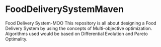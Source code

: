 # FoodDeliverySystemMaven
Food Delivery System-MOO
This repository is all about designing a Food Delivery System by using the concepts of Multi-objective optimization. Algorithms used would be based on Differential Evolution and Pareto Optimality.
